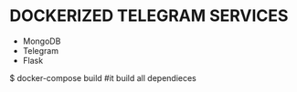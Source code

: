 # DOCKERIZED TELEGRAM SERVICES

* MongoDB
* Telegram
* Flask

$ docker-compose build #it build all dependieces
